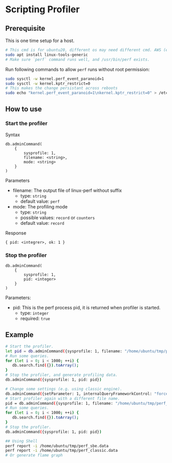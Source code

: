 # Scripting Profiler

## Prerequisite

This is one time setup for a host.

```bash
# This cmd is for ubuntu20, different os may need different cmd. AWS (evergreen host) may require addition pkg.
sudo apt install linux-tools-generic
# Make sure `perf` command runs well, and /usr/bin/perf exists.
```

Run following commands to allow `perf` runs without root permission:

```bash
sudo sysctl -w kernel.perf_event_paranoid=1
sudo sysctl -w kernel.kptr_restrict=0
# This makes the change persistant across reboots
sudo echo "kernel.perf_event_paranoid=1\nkernel.kptr_restrict=0" > /etc/sysctl.d/perf.conf
```

## How to use

### Start the profiler

Syntax

```
db.adminCommand(
    {
        sysprofile: 1,
        filename: <string>,
        mode: <string>
    }
)
```

Parameters

- filename: The output file of linux-perf without suffix
  - type: `string`
  - default value: `perf`
- mode: The profiling mode
  - type: `string`
  - possible values: `record` or `counters`
  - default value: `record`

Response

```
{ pid: <integrer>, ok: 1 }
```

### Stop the profiler

```
db.adminCommand(
    {
        sysprofile: 1,
        pid: <integer>
    }
)
```

Parameters:

- pid: This is the perf process pid, it is returned when profiler is started.
  - type: `integer`
  - required: `true`

## Example

```bash
# Start the profiler.
let pid = db.adminCommand({sysprofile: 1, filename: "/home/ubuntu/tmp/perf_sbe"}).pid;
# Run some queries.
for (let i = 0; i < 1000; ++i) {
   db.search.find({}).toArray();
}
# Stop the profiler, and generate profiling data.
db.adminCommand({sysprofile: 1, pid: pid})

# Change some settings (e.g. using classic engine).
db.adminCommand({setParameter: 1, internalQueryFrameworkControl: "forceClassicEngine"})
# Start profiler again with a different file name.
pid = db.adminCommand({sysprofile: 1, filename: "/home/ubuntu/tmp/perf_classic"}).pid;
# Run some queries.
for (let i = 0; i < 1000; ++i) {
   db.search.find({}).toArray();
}
# Stop the profiler.
db.adminCommand({sysprofile: 1, pid: pid})

## Using Shell
perf report -i /home/ubuntu/tmp/perf_sbe.data
perf report -i /home/ubuntu/tmp/perf_classic.data
# Or generate flame graph
```
